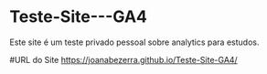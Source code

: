 # Teste-Site---GA4
Este site é um teste privado pessoal sobre analytics para estudos.

#URL do Site
https://joanabezerra.github.io/Teste-Site-GA4/
